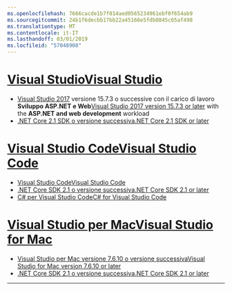 ```yaml
---
ms.openlocfilehash: 7666cacde1b7f014aed0565234961ebf0f654ab9
ms.sourcegitcommit: 24b1f6decbb17bb22a45166e5fdb0845c65af498
ms.translationtype: MT
ms.contentlocale: it-IT
ms.lasthandoff: 03/01/2019
ms.locfileid: "57048908"
---
```

# <a name="visual-studiotabvisual-studio"></a>[<span data-ttu-id="e852a-101">Visual Studio</span><span class="sxs-lookup"><span data-stu-id="e852a-101">Visual Studio</span></span>](#tab/visual-studio)

* <span data-ttu-id="e852a-102">[Visual Studio 2017](https://www.visualstudio.com/downloads/?utm_medium=microsoft&utm_source=docs.microsoft.com&utm_campaign=button+cta&utm_content=download+vs2017) versione 15.7.3 o successive con il carico di lavoro **Sviluppo ASP.NET e Web**</span><span class="sxs-lookup"><span data-stu-id="e852a-102">[Visual Studio 2017 version 15.7.3 or later](https://www.visualstudio.com/downloads/?utm_medium=microsoft&utm_source=docs.microsoft.com&utm_campaign=button+cta&utm_content=download+vs2017) with the **ASP.NET and web development** workload</span></span>
* [<span data-ttu-id="e852a-103">.NET Core 2.1 SDK o versione successiva</span><span class="sxs-lookup"><span data-stu-id="e852a-103">.NET Core 2.1 SDK or later</span></span>](https://www.microsoft.com/net/download/windows)

# <a name="visual-studio-codetabvisual-studio-code"></a>[<span data-ttu-id="e852a-104">Visual Studio Code</span><span class="sxs-lookup"><span data-stu-id="e852a-104">Visual Studio Code</span></span>](#tab/visual-studio-code)

* [<span data-ttu-id="e852a-105">Visual Studio Code</span><span class="sxs-lookup"><span data-stu-id="e852a-105">Visual Studio Code</span></span>](https://code.visualstudio.com/download)
* [<span data-ttu-id="e852a-106">.NET Core SDK 2.1 o versione successiva</span><span class="sxs-lookup"><span data-stu-id="e852a-106">.NET Core SDK 2.1 or later</span></span>](https://www.microsoft.com/net/download/all)
* [<span data-ttu-id="e852a-107">C# per Visual Studio Code</span><span class="sxs-lookup"><span data-stu-id="e852a-107">C# for Visual Studio Code</span></span>](https://marketplace.visualstudio.com/items?itemName=ms-vscode.csharp)

# <a name="visual-studio-for-mactabvisual-studio-mac"></a>[<span data-ttu-id="e852a-108">Visual Studio per Mac</span><span class="sxs-lookup"><span data-stu-id="e852a-108">Visual Studio for Mac</span></span>](#tab/visual-studio-mac)

* [<span data-ttu-id="e852a-109">Visual Studio per Mac versione 7.6.10 o versione successiva</span><span class="sxs-lookup"><span data-stu-id="e852a-109">Visual Studio for Mac version 7.6.10 or later</span></span>](https://www.visualstudio.com/downloads/)
* [<span data-ttu-id="e852a-110">.NET Core SDK 2.1 o versione successiva</span><span class="sxs-lookup"><span data-stu-id="e852a-110">.NET Core SDK 2.1 or later</span></span>](https://www.microsoft.com/net/download/all)

---